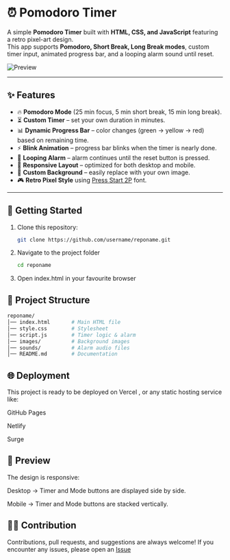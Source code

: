 # ⏰ Pomodoro Timer

A simple **Pomodoro Timer** built with **HTML, CSS, and JavaScript** featuring a retro pixel-art design.  
This app supports **Pomodoro, Short Break, Long Break modes**, custom timer input, animated progress bar, and a looping alarm sound until reset.  

![Preview](images/mixsage.png)

---

## ✨ Features
- 🔥 **Pomodoro Mode** (25 min focus, 5 min short break, 15 min long break).
- ⏳ **Custom Timer** – set your own duration in minutes.
- 📊 **Dynamic Progress Bar** – color changes (green → yellow → red) based on remaining time.
- ⚡ **Blink Animation** – progress bar blinks when the timer is nearly done.
- 🔔 **Looping Alarm** – alarm continues until the reset button is pressed.
- 📱 **Responsive Layout** – optimized for both desktop and mobile.
- 🌌 **Custom Background** – easily replace with your own image.
- 🎮 **Retro Pixel Style** using [Press Start 2P](https://fonts.google.com/specimen/Press+Start+2P) font.

---

## 🚀 Getting Started
1. Clone this repository:
   ```bash
   git clone https://github.com/username/reponame.git
   
2. Navigate to the project folder
   ```bash
   cd reponame

4. Open index.html in your favourite browser

## 📂 Project Structure
```bash
reponame/
│── index.html       # Main HTML file
│── style.css        # Stylesheet
│── script.js        # Timer logic & alarm
│── images/          # Background images
│── sounds/          # Alarm audio files
│── README.md        # Documentation
```
## 🌐 Deployment

This project is ready to be deployed on Vercel
, or any static hosting service like:

GitHub Pages

Netlify

Surge   

## 📸 Preview

The design is responsive:

Desktop → Timer and Mode buttons are displayed side by side.

Mobile → Timer and Mode buttons are stacked vertically.

## 👨‍💻 Contribution

Contributions, pull requests, and suggestions are always welcome!
If you encounter any issues, please open an [Issue](https://github.com/pahrifdzz)

